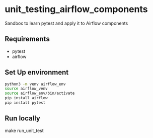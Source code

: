 # unit_testing_airflow_components
Sandbox to learn pytest and apply it to Airflow components

## Requirements 
- pytest
- airflow
## Set Up environment
```bash
python3 -m venv airflow_env                                                        
source airflow_venv
source airflow_env/bin/activate
pip install airflow
pip install pytest
```

## Run locally
make run_unit_test
